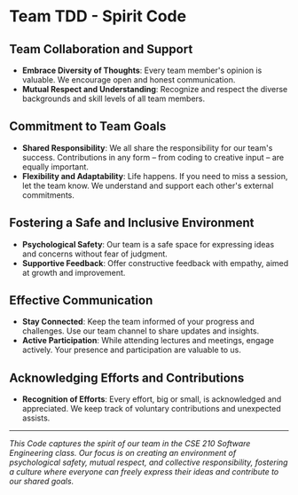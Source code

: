 # Team TDD - Spirit Code

## Team Collaboration and Support
- **Embrace Diversity of Thoughts**: Every team member's opinion is valuable. We encourage open and honest communication.
- **Mutual Respect and Understanding**: Recognize and respect the diverse backgrounds and skill levels of all team members.

## Commitment to Team Goals
- **Shared Responsibility**: We all share the responsibility for our team's success. Contributions in any form – from coding to creative input – are equally important.
- **Flexibility and Adaptability**: Life happens. If you need to miss a session, let the team know. We understand and support each other's external commitments.

## Fostering a Safe and Inclusive Environment
- **Psychological Safety**: Our team is a safe space for expressing ideas and concerns without fear of judgment.
- **Supportive Feedback**: Offer constructive feedback with empathy, aimed at growth and improvement.

## Effective Communication
- **Stay Connected**: Keep the team informed of your progress and challenges. Use our team channel to share updates and insights.
- **Active Participation**: While attending lectures and meetings, engage actively. Your presence and participation are valuable to us.

## Acknowledging Efforts and Contributions
- **Recognition of Efforts**: Every effort, big or small, is acknowledged and appreciated. We keep track of voluntary contributions and unexpected assists.

---

*This Code captures the spirit of our team in the CSE 210 Software Engineering class. Our focus is on creating an environment of psychological safety, mutual respect, and collective responsibility, fostering a culture where everyone can freely express their ideas and contribute to our shared goals.*
